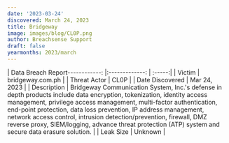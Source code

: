 ```yaml
---
date: '2023-03-24'
discovered: March 24, 2023
title: Bridgeway
image: images/blog/CL0P.png
author: Breachsense Support
draft: false
yearmonths: 2023/march
---
```


| Data Breach Report------------:     |:-------------:    | :-----:|
| Victim      |  bridgeway.com.ph     | 
| Threat Actor      | CL0P      | 
| Date Discovered      | Mar 24, 2023      | 
| Description      | Bridgeway Communication System, Inc.'s defense in depth products include data encryption, tokenization, identity access management, privilege access management, multi-factor authentication, end-point protection, data loss prevention, IP address management, network access control, intrusion detection/prevention, firewall, DMZ reverse proxy, SIEM/logging, advance threat protection (ATP) system and secure data erasure solution.      | 
| Leak Size      | Unknown      | 

